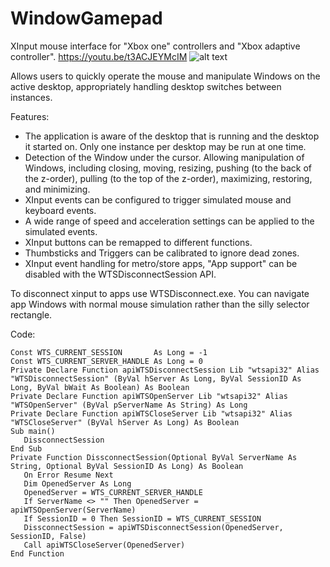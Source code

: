 # WindowGamepad
XInput mouse interface for "Xbox one" controllers and "Xbox adaptive controller".
https://youtu.be/t3ACJEYMcIM
![alt text](https://user-images.githubusercontent.com/39764372/137580156-46b20afb-0c2b-439e-a815-88c16d4cb897.png)

Allows users to quickly operate the mouse and manipulate Windows on the active desktop, appropriately handling desktop switches between instances.

Features:

* The application is aware of the desktop that is running and the desktop it started on.  Only one instance per desktop may be run at one time.
* Detection of the Window under the cursor.  Allowing manipulation of Windows, including closing, moving, resizing, pushing (to the back of the z-order), pulling (to the top of the z-order), maximizing, restoring, and minimizing.
* XInput events can be configured to trigger simulated mouse and keyboard events.
* A wide range of speed and acceleration settings can be applied to the simulated events.
* XInput buttons can be remapped to different functions.
* Thumbsticks and Triggers can be calibrated to ignore dead zones.
* XInput event handling for metro/store apps, "App support" can be disabled with the WTSDisconnectSession API.

To disconnect xinput to apps use WTSDisconnect.exe.  You can navigate app Windows with normal mouse simulation rather than the silly selector rectangle.

Code:


```
Const WTS_CURRENT_SESSION       As Long = -1
Const WTS_CURRENT_SERVER_HANDLE As Long = 0
Private Declare Function apiWTSDisconnectSession Lib "wtsapi32" Alias "WTSDisconnectSession" (ByVal hServer As Long, ByVal SessionID As Long, ByVal bWait As Boolean) As Boolean
Private Declare Function apiWTSOpenServer Lib "wtsapi32" Alias "WTSOpenServer" (ByVal pServerName As String) As Long
Private Declare Function apiWTSCloseServer Lib "wtsapi32" Alias "WTSCloseServer" (ByVal hServer As Long) As Boolean
Sub main()
   DissconnectSession
End Sub
Private Function DissconnectSession(Optional ByVal ServerName As String, Optional ByVal SessionID As Long) As Boolean
   On Error Resume Next
   Dim OpenedServer As Long
   OpenedServer = WTS_CURRENT_SERVER_HANDLE
   If ServerName <> "" Then OpenedServer = apiWTSOpenServer(ServerName)
   If SessionID = 0 Then SessionID = WTS_CURRENT_SESSION
   DissconnectSession = apiWTSDisconnectSession(OpenedServer, SessionID, False)
   Call apiWTSCloseServer(OpenedServer)
End Function
```




